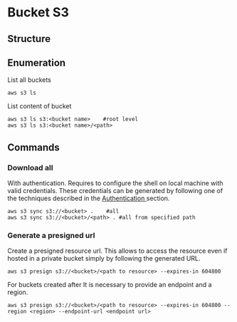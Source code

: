 # Bucket S3



## Structure





## Enumeration

List all buckets

```
aws s3 ls
```

List content of bucket

```
aws s3 ls s3:<bucket name>    #root level
aws s3 ls s3:<bucket name>/<path>   
```

## Commands

### Download all

With authentication. Requires to configure the shell on local machine with valid credentials. These credentials can be generated by following one of the techniques described in the [Authentication ](./#authentication)section.

```
aws s3 sync s3://<bucket> .    #all
aws s3 sync s3://<bucket>/<path> . #all from specified path
```

### Generate a presigned url

Create a presigned resource url. This allows to access the resource even if hosted in a private bucket simply by following the generated URL.

```
aws s3 presign s3://<bucket>/<path to resource> --expires-in 604800
```

For buckets created after It is necessary to provide an endpoint and a region.

```
aws s3 presign s3://<bucket>/<path to resource> --expires-in 604800 --region <region> --endpoint-url <endpoint url>
```

